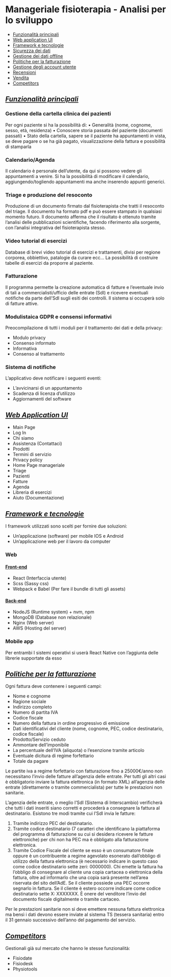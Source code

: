 # Manageriale fisioterapia - Analisi per lo sviluppo

- [Funzionalità principali](#funzionalità-principali)
- [Web application UI](#web-application-ui)
- [Framework e tecnologie](#framework-e-tecnologie)
- [Sicurezza dei dati]()
- [Gestione dei dati offline]()
- [Politiche per la fatturazione](#politiche-per-la-fatturazione)
- [Gestione degli account utente]()
- [Recensioni]()
- [Vendita]()
- [Competitors](#competitors)

## <u>*Funzionalità principali*</u>

### **Gestione della cartella clinica dei pazienti**

Per ogni paziente si ha la possibilità di:
• Generalità (nome, cognome, sesso, età, residenza)
• Conoscere storia passata del paziente (documenti passati)
• Stato della cartella, sapere se il paziente ha appuntamenti in vista, se deve pagare o se ha già pagato, visualizzazione della fattura e possibilità di stamparla

### **Calendario/Agenda**

Il calendario è personale dell’utente, da qui si possono vedere gli appuntamenti a venire.
Si ha la possibilità di modificare il calendario, aggiungendo/togliendo appuntamenti ma anche inserendo appunti generici.

### **Triage e produzione del resoconto**

Produzione di un documento firmato dal fisioterapista che tratti il resoconto del triage.
Il documento ha formato pdf e può essere stampato in qualsiasi momento futuro.
Il documento afferma che il risultato è ottenuto tramite l’analisi delle pubblicazioni scientifiche, facendo riferimento alla sorgente, con l’analisi integrativa del fisioterapista stesso.

### **Video tutorial di esercizi**

Database di brevi video tutorial di esercizi e trattamenti, divisi per regione corporea, obbiettivo, patalogie da curare ecc...
La possibilità di costruire tabelle di esercizi da proporre al paziente.

### **Fatturazione**

Il programma permette la creazione automatica di fatture e l’eventuale invio di tali a commercialisti/ufficio delle entrate (SdI) e ricevere eventuali notifiche da parte dell’SdI sugli esiti dei controlli.
Il sistema si occuperà solo di fatture attive.

### **Modulistaica GDPR e consensi informativi**

Preocompilazione di tutti i moduli per il trattamento dei dati e della privacy:

- Modulo privacy
- Consenso informato
- Informativa
- Consenso al trattamento

### **Sistema di notifiche**

L’applicativo deve notificare i seguenti eventi:

- L’avvicinarsi di un appuntamento
- Scadenza di licenza d’utilizzo
- Aggiornamenti del software

## <u>*Web Application UI*</u>

- Main Page
- Log In
- Chi siamo
- Assistenza (Contattaci)
- Prodotti
- Termini di servizio
- Privacy policy
- Home Page manageriale
- Triage
- Pazienti
- Fatture
- Agenda
- Libreria di esercizi
- Aiuto (Documentazione)

## <u>*Framework e tecnologie*</u>

I framework utilizzati sono scelti per fornire due soluzioni:

- Un’applicazione (software) per mobile IOS e Android
- Un’applicazione web per il lavoro da computer

### **Web**

#### <u>Front-end</u>

- React (Interfaccia utente)
- Scss (Sassy css)
- Webpack e Babel (Per fare il bundle di tutti gli assets)

#### <u>Back-end</u>

- NodeJS (Runtime system) + nvm, npm
- MongoDB (Database non relazionale)
- Nginx (Web server)
- AWS (Hosting del server)

### **Mobile app**

Per entrambi I sistemi operativi si userà React Native con l’aggiunta delle librerie supportate da esso

## <u>*Politiche per la fatturazione*</u>

Ogni fattura deve contenere i seguenti campi:

- Nome e cognome
- Ragione sociale
- Indirizzo completo
- Numero di partita IVA
- Codice fiscale
- Numero della fattura in ordine progressivo di emissione
- Dati identificativi del cliente (nome, cognome, PEC, codice destinatario, codice fiscale)
- Prodotto/Servizio ceduto
- Ammontare dell’imponibile
- La percentuale dell’IVA (aliquota) o l’esenzione tramite articolo
- Eventuale dicitura di regime forfettario
- Totale da pagare

Le partite iva a regime forfettario con fatturazione fino a 25000€/anno non necessitano l’invio delle fatture all’agenzia delle entrate.
Per tutti gli altri casi è obbligatorio inviare la fattura elettronica (in formato XML) all’agenzia delle entrate (direttamente o tramite commercialista) per tutte le prestazioni non sanitarie.

L’agenzia delle entrate, o meglio l’SdI (Sistema di Interscambio) verificherà che tutti i dati inseriti siano corretti e procederà a consegnare la fattura al destinatario.
Esistono tre modi tramite cui l’SdI invia le fatture:

1. Tramite indirizzo PEC del destinatario.
2. Tramite codice destinatario (7 caratteri che identificano la piattaforma del programma di fatturazione su cui si desidera ricevere le fatture elettroniche) per chi non ha PEC ma è obbligato alla fatturazione elettronica.
3. Tramite Codice Fiscale del cliente se esso è un consumatore finale oppure è un contribuente a regime agevolato esonerato dall’obbligo di utilizzo della fattura elettronica (è necessario indicare in questo caso come codice destinatario sette zeri: 0000000). Chi emette la fattura ha l’obbligo di consegnare al cliente una copia cartacea o elettronica della fattura, oltre ad informarlo che una copia sarà presente nell’area riservata del sito dell’AdE. Se il cliente possiede una PEC occorre segnarlo in fattura. Se il cliente è estero occorre indicare come codice destinatario sette X: XXXXXXX. È onere del venditore l’invio del documento fiscale digitalmente o tramite cartaceo.

Per le prestazioni sanitarie non si deve emettere nessuna fattura elettronica ma bensì i dati devono essere inviate al sistema TS (tessera sanitaria) entro il 31 gennaio successivo dell’anno del pagamento del servizio.

## <u>*Competitors*</u>

Gestionali già sul mercato che hanno le stesse funzionalità:

- Fisiodate
- Fisiodesk
- Physiotools
